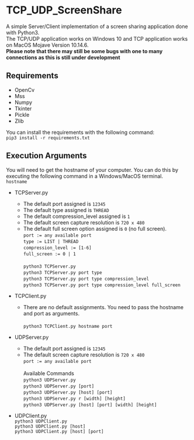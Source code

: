# TCP_UDP_ScreenShare

A simple Server/Client implementation of a screen sharing application done with Python3. <br/>
The TCP/UDP application works on Windows 10 and TCP application works on MacOS Mojave Version 10.14.6. <br/>
**Please note that there may still be some bugs with one to many connections as this is still under development** <br/>

## Requirements
- OpenCv
- Mss
- Numpy
- Tkinter
- Pickle
- Zlib

You can install the requirements with the following command: <br/>
`pip3 install -r requirements.txt`

## Execution Arguments

You will need to get the hostname of your computer. You can do this by executing the following command in a Windows/MacOS terminal. <br/>
`hostname`

- TCPServer.py <br/>
    - The default port assigned is `12345`
    - The default type assigned is `THREAD`
    - The default compression_level assigned is `1`
    - The default screen capture resolution is `720 x 480`
    - The default full screen option assigned is `0` (no full screen). <br/>
`port := any available port` <br/>
`type := LIST | THREAD` <br/>
`compression_level := [1-6]` <br/>
`full_screen := 0 | 1` <br/> <br/>
`python3 TCPServer.py` <br/>
`python3 TCPServer.py port type` <br/>
`python3 TCPServer.py port type compression_level` <br/>
`python3 TCPServer.py port type compression_level full_screen` <br/>
- TCPClient.py <br/>
    - There are no default assignments. You need to pass the hostname and port as arguments. <br/> <br/>
`python3 TCPClient.py hostname port`

- UDPServer.py <br/>
    - The default port assigned is `12345`
    - The default screen capture resolution is `720 x 480` <br/>
`port := any available port` <br/>\
Available Commands <br/>
`python3 UDPServer.py` <br/>
`python3 UDPServer.py [port]` <br/>
`python3 UDPServer.py [host] [port]` <br/>
`python3 UDPServer.py r [width] [height]` <br/>
`python3 UDPServer.py [host] [port] [width] [height]` <br/>

- UDPClient.py <br/>
`python3 UDPClient.py` <br/>
`python3 UDPClient.py [host]` <br/>
`python3 UDPClient.py [host] [port]` <br/>
    
